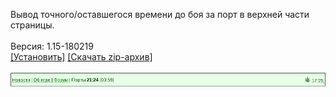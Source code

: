 Вывод точного/оставшегося времени до боя за порт в верхней части страницы.
<br>
<br>
Версия: 1.15-180219
<br>
[[Установить]](https://raw.githubusercontent.com/MyRequiem/comfortablePlayingInGW/master/separatedScripts/PortTimer/portTimer.user.js) [[Скачать zip-архив]](https://raw.githubusercontent.com/MyRequiem/comfortablePlayingInGW/master/separatedScripts/PortTimer/portTimer.user.js.zip)
<br>
<br>
![PortTimer](https://raw.githubusercontent.com/MyRequiem/comfortablePlayingInGW/master/imgs/PortTimer/screen.png)
<br>

